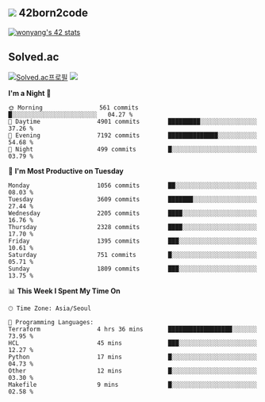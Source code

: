 
## <img src="https://img.shields.io/badge/-000000?style=flat&logo=42&logoColor=white"> 42born2code
<!--[![wonyang's 42 stats](https://badge42.vercel.app/api/v2/cl5nhe5b6007809kydha7ht42/stats?cursusId=21&coalitionId=88)](https://profile.intra.42.fr/users/wonyang)-->

[![wonyang's 42 stats](https://badge.mediaplus.ma/starryblue/wonyang?1337Badge=off&UM6P=off)](https://github.com/oakoudad/badge42)

## Solved.ac
[![Solved.ac프로필](http://mazassumnida.wtf/api/v2/generate_badge?boj=bennyws)](https://solved.ac/bennyws)
<a href="https://solved.ac/bennyws"><img src="http://mazandi.herokuapp.com/api?handle=bennyws&theme=cold"/></a>

<!--START_SECTION:waka-->
**I'm a Night 🦉** 

```text
🌞 Morning                561 commits         █░░░░░░░░░░░░░░░░░░░░░░░░   04.27 % 
🌆 Daytime                4901 commits        █████████░░░░░░░░░░░░░░░░   37.26 % 
🌃 Evening                7192 commits        ██████████████░░░░░░░░░░░   54.68 % 
🌙 Night                  499 commits         █░░░░░░░░░░░░░░░░░░░░░░░░   03.79 % 
```
📅 **I'm Most Productive on Tuesday** 

```text
Monday                   1056 commits        ██░░░░░░░░░░░░░░░░░░░░░░░   08.03 % 
Tuesday                  3609 commits        ███████░░░░░░░░░░░░░░░░░░   27.44 % 
Wednesday                2205 commits        ████░░░░░░░░░░░░░░░░░░░░░   16.76 % 
Thursday                 2328 commits        ████░░░░░░░░░░░░░░░░░░░░░   17.70 % 
Friday                   1395 commits        ███░░░░░░░░░░░░░░░░░░░░░░   10.61 % 
Saturday                 751 commits         █░░░░░░░░░░░░░░░░░░░░░░░░   05.71 % 
Sunday                   1809 commits        ███░░░░░░░░░░░░░░░░░░░░░░   13.75 % 
```


📊 **This Week I Spent My Time On** 

```text
🕑︎ Time Zone: Asia/Seoul

💬 Programming Languages: 
Terraform                4 hrs 36 mins       ██████████████████░░░░░░░   73.95 % 
HCL                      45 mins             ███░░░░░░░░░░░░░░░░░░░░░░   12.27 % 
Python                   17 mins             █░░░░░░░░░░░░░░░░░░░░░░░░   04.73 % 
Other                    12 mins             █░░░░░░░░░░░░░░░░░░░░░░░░   03.30 % 
Makefile                 9 mins              █░░░░░░░░░░░░░░░░░░░░░░░░   02.58 % 
```


<!--END_SECTION:waka-->
